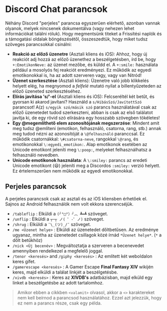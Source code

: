 <!-- TITLE: Chat parancsok -->
<!-- SUBTITLE: Az összes parancs (ideértve a nem dokumentáltakat is) leírása. -->

# Discord Chat parancsok
Néhány Discord "perjeles" parancsa egyszerűen elérhető, azonban vannak olyanok, melyek nincsenek dokumentálva (vagy nehezen lehet információkat találni róluk). Hogy megmentsünk titeket a Frissítési naplók és a támogatási oldalak böngészésétől, összeszedtük, hogy miket tudsz szöveges parancsokkal csinálni:

* **Reakció az előző üzenetre** (Asztali kliens és iOS): Ahhoz, hogy új reakciót adj hozzá az előző üzenethez a beszélgetésben, írd be, hogy `+:EmotikonNeve:` az üzenet mezőbe, és küldd el. A `+:smile:` használata például a mosolyós fej reakciót eredményezi. Ez működik az egyedi emotikonokkal is, ha az adott szerveren vagy, vagy van Nitród!
* **Üzenet szerkesztése** (Asztali kliens): Üzenetre való jobb klikkelés helyett elég, ha megnyomod a *felfelé* mutató nyilat a billentyűzeteden az előző üzeneted szerkesztéséhez.
* **Elírás javítása 's/'-el** (Asztali kliens és iOS): Felcseréltél két betűt, és gyorsan ki akarod javítani? Használd a `s/HibásSzó/JavítottSzó` parancsot! A(z) `s/egyik szó/másik szó` parancs használatával csak az előző üzenetedet tudod szerkeszteni, abban is csak az első találatot javítja ki, de egy rövid szó elírására egy hosszabb szövegben tökéletes!
* **Egy @megemlíthető elem azonosítójának megszerzése**: Mindent amit meg tudsz @említeni (emotikon, felhasználó, csatorna, rang, stb.) annak meg tudod nézni az azonosítóját a `\@felhasználó` paranccsal. Ez működik csatornákkal: `\#csatorna-neve`, rangokkal `\@rang`, és emotikonokkal `\:egyedi_emotikon:`. Alap emotikonok esetében az Unicode emotikont jeleníti meg `\:poop:`, melyeket felhasználhatsz a felhasználó nevedben.
* **Unicode emotikonok használata**: A `\:smiley:` parancs az eredeti Unicode emotikont (😃) jeleníti meg a Discordos `:smiley:` verzió helyett. Ez értelemszerűen nem működik az egyedi emotikonokkal.

## Perjeles parancsok

A perjeles parancsok csak az asztali és az iOS kliensben érhetőek el. Sajnos az Android felhasználók nem volt ekkora szerencséjük.

* `/tableflip` : Elküldi a `(╯°□°）╯︵ ┻━┻` szöveget.
* `/unflip` : Elküldi a `┬─┬﻿ ノ( ゜-゜ノ)` szöveget.
* `/shrug` : Elküldi a `¯\_(ツ)_/¯` szöveget.
* `/me <Üzenet helye>` : Elküldi az üzenetedet dőltbetűsen. Az eredménye ugyanaz, mintha az üzenetedet csillagok közé írnád `*Üzenet helye*`. (`*` a dőlt betűkhöz)
* `/nick <Új becenév>` : Megváltoztatja a szerveren a becenevedet amennyiben rendelkezel a megfelelő joggal.
* `/tenor <keresés>` and `/giphy <keresés>` : Az említett két weboldalon keres gifet.
* `/gamerescape <keresés>` : A Gamer Escape **Final Fantasy XIV** wikijén keres, majd elküldi a találat linkjét a beszélgetésbe.
* `/xivdb <keresés>` : Keres az **XIVDB's** adatbázisban, majd elküld egy linket a beszélgetésbe az adott tartalomhoz.

> Amikor ebben a cikkben `<valamit>` olvasol, akkor a `<>` karaktereket nem kell beírnod a parancsod használatához. Ezzel azt jelezzük, hogy ez nem a parancs része, csak egy példa.